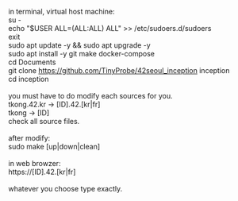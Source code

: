 in terminal, virtual host machine:<br>
su -<br>
echo "$USER ALL=(ALL:ALL) ALL" >> /etc/sudoers.d/sudoers<br>
exit<br>
sudo apt update -y && sudo apt upgrade -y<br>
sudo apt install -y git make docker-compose<br>
cd Documents<br>
git clone https://github.com/TinyProbe/42seoul_inception inception<br>
cd inception<br>
<br>
you must have to do modify each sources for you.<br>
tkong.42.kr -> [ID].42.[kr|fr]<br>
tkong -> [ID]<br>
check all source files.<br>
<br>
after modify:<br>
sudo make [up|down|clean]<br>
<br>
in web browzer:<br>
https://[ID].42.[kr|fr]<br>
<br>
whatever you choose type exactly.<br>

